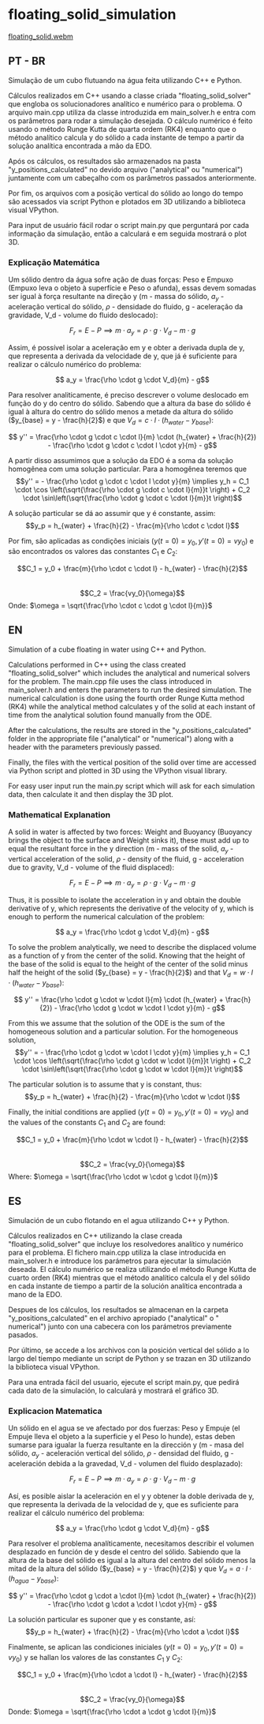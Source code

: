 # floating_solid_simulation
[floating_solid.webm](https://github.com/user-attachments/assets/6415bb7f-1713-4d7a-ab18-2301a5ddcd78)


## PT - BR
Simulação de um cubo flutuando na água feita utilizando C++ e Python.

Cálculos realizados em C++ usando a classe criada "floating_solid_solver" que engloba os solucionadores analítico e 
numérico para o problema. O arquivo main.cpp utiliza da classe introduzida em main_solver.h e entra com os parâmetros
para rodar a simulação desejada. O cálculo numérico é feito usando o método Runge Kutta de quarta ordem (RK4) enquanto
que o método analítico calcula y do sólido a cada instante de tempo a partir da solução analítica encontrada a mão da EDO.

Após os cálculos, os resultados são armazenados na pasta "y_positions_calculated" no devido arquivo ("analytical" ou 
"numerical") juntamente com um cabeçalho com os parâmetros passados anteriormente.

Por fim, os arquivos com a posição vertical do sólido ao longo do tempo são acessados via script Python e plotados em 3D
utilizando a biblioteca visual VPython.

Para input de usuário fácil rodar o script main.py que perguntará por cada informação da simulação, então a calculará
e em seguida mostrará o plot 3D.

### Explicação Matemática

Um sólido dentro da água sofre ação de duas forças: Peso e Empuxo (Empuxo leva o objeto à superfície e Peso o afunda), 
essas devem somadas ser igual à força resultante na direção y (m - massa do sólido, $a_y$ - aceleração vertical do sólido, 
$\rho$ - densidade do fluido, g - aceleração da gravidade, V_d - volume do fluido deslocado):

$$F_r = E - P \implies m \cdot a_y = \rho \cdot g \cdot V_d - m \cdot g$$

Assim, é possível isolar a aceleração em y e obter a derivada dupla de y, que representa a derivada da velocidade de y,
que já é suficiente para realizar o cálculo numérico do problema:

$$ a_y = \frac{\rho \cdot g \cdot V_d}{m} - g$$

Para resolver analiticamente, é preciso descrever o volume deslocado em função do y do centro do sólido. Sabendo que a 
altura da base do sólido é igual à altura do centro do sólido menos a metade da altura do sólido ($y_{base} = y - \frac{h}{2}$) 
e que $V_d = c \cdot l \cdot (h_{water} - y_{base})$:

$$ y'' = \frac{\rho \cdot g \cdot c \cdot l}{m} \cdot (h_{water} + \frac{h}{2}) - \frac{\rho \cdot g \cdot c \cdot l \cdot y}{m} - g$$

A partir disso assumimos que a solução da EDO é a soma da solução homogênea com uma solução particular. Para a homogênea
teremos que $$y'' = - \frac{\rho \cdot g \cdot c \cdot l \cdot y}{m} \implies y_h = 
C_1 \cdot \cos \left(\sqrt{\frac{\rho \cdot g \cdot c \cdot l}{m}}t \right) + C_2 \cdot \sin\left(\sqrt{\frac{\rho \cdot g \cdot c \cdot l}{m}}t \right)$$

A solução particular se dá ao assumir que y é constante, assim: 
$$y_p = h_{water} + \frac{h}{2} - \frac{m}{\rho \cdot c \cdot l}$$

Por fim, são aplicadas as condições iniciais ($y(t=0) = y_0, y'(t=0) = vy_0$) e são encontrados os valores das constantes 
$C_1$ e $C_2$:

$$C_1 = y_0 + \frac{m}{\rho \cdot c \cdot l} - h_{water} - \frac{h}{2}$$ <br>
$$C_2 = \frac{vy_0}{\omega}$$
Onde: $\omega = \sqrt{\frac{\rho \cdot c \cdot g \cdot l}{m}}$


## EN
Simulation of a cube floating in water using C++ and Python.

Calculations performed in C++ using the class created "floating_solid_solver" which includes the analytical and
numerical solvers for the problem. The main.cpp file uses the class introduced in main_solver.h and enters the 
parameters to run the desired simulation. The numerical calculation is done using the fourth order Runge Kutta method 
(RK4) while the analytical method calculates y of the solid at each instant of time from the analytical solution found 
manually from the ODE.

After the calculations, the results are stored in the "y_positions_calculated" folder in the appropriate file 
("analytical" or "numerical") along with a header with the parameters previously passed.

Finally, the files with the vertical position of the solid over time are accessed via Python script and plotted in 3D
using the VPython visual library.

For easy user input run the main.py script which will ask for each simulation data, then calculate it
and then display the 3D plot.

### Mathematical Explanation

A solid in water is affected by two forces: Weight and Buoyancy (Buoyancy brings the object to the surface and Weight 
sinks it), these must add up to equal the resultant force in the y direction (m - mass of the solid, $a_y$ - vertical 
acceleration of the solid, $\rho$ - density of the fluid, g - acceleration due to gravity, V_d - volume of the fluid 
displaced):

$$F_r = E - P \implies m \cdot a_y = \rho \cdot g \cdot V_d - m \cdot g$$

Thus, it is possible to isolate the acceleration in y and obtain the double derivative of y, which represents the 
derivative of the velocity of y, which is enough to perform the numerical calculation of the problem:

$$ a_y = \frac{\rho \cdot g \cdot V_d}{m} - g$$

To solve the problem analytically, we need to describe the displaced volume as a function of y from the center of the 
solid. Knowing that the height of the base of the solid is equal to the height of the center of the solid minus half the
height of the solid ($y_{base} = y - \frac{h}{2}$) and that $V_d = w \cdot l \cdot (h_{water} - y_{base})$:

$$ y'' = \frac{\rho \cdot g \cdot w \cdot l}{m} \cdot (h_{water} + \frac{h}{2}) - \frac{\rho \cdot g \cdot w \cdot l \cdot y}{m} - g$$

From this we assume that the solution of the ODE is the sum of the homogeneous solution and a particular solution. For 
the homogeneous solution, $$y'' = - \frac{\rho \cdot g \cdot w \cdot l \cdot y}{m} \implies y_h = 
C_1 \cdot \cos \left(\sqrt{\frac{\rho \cdot g \cdot w \cdot l}{m}}t \right) + C_2 \cdot \sin\left(\sqrt{\frac{\rho \cdot g \cdot w \cdot l}{m}}t \right)$$

The particular solution is to assume that y is constant, thus: 
$$y_p = h_{water} + \frac{h}{2} - \frac{m}{\rho \cdot w \cdot l}$$

Finally, the initial conditions are applied ($y(t=0) = y_0, y'(t=0) = vy_0$) and the values of the constants 
$C_1$ and $C_2$ are found:

$$C_1 = y_0 + \frac{m}{\rho \cdot w \cdot l} - h_{water} - \frac{h}{2}$$ <br>
$$C_2 = \frac{vy_0}{\omega}$$
Where: $\omega = \sqrt{\frac{\rho \cdot w \cdot g \cdot l}{m}}$

## ES

Simulación de un cubo flotando en el agua utilizando C++ y Python.

Cálculos realizados en C++ utilizando la clase creada "floating_solid_solver" que incluye los resolvedores analítico y numérico 
para el problema. El fichero main.cpp utiliza la clase introducida en main_solver.h e introduce los parámetros
para ejecutar la simulación deseada. El cálculo numérico se realiza utilizando el método Runge Kutta de cuarto orden (RK4) mientras que
el método analítico calcula el y del sólido en cada instante de tiempo a partir de la solución analítica encontrada a mano de la EDO.

Despues de los cálculos, los resultados se almacenan en la carpeta "y_positions_calculated" en el archivo apropiado ("analytical" o " 
numerical") junto con una cabecera con los parámetros previamente pasados.

Por último, se accede a los archivos con la posición vertical del sólido a lo largo del tiempo mediante un script de Python y se trazan en 3D
utilizando la biblioteca visual VPython.

Para una entrada fácil del usuario, ejecute el script main.py, que pedirá cada dato de la simulación, lo calculará
y mostrará el gráfico 3D.

### Explicacion Matematica 

Un sólido en el agua se ve afectado por dos fuerzas: Peso y Empuje (el Empuje lleva el objeto a la superficie y el Peso lo hunde), 
estas deben sumarse para igualar la fuerza resultante en la dirección y (m - masa del sólido, $a_y$ - aceleración vertical del sólido, 
$\rho$ - densidad del fluido, g - aceleración debida a la gravedad, V_d - volumen del fluido desplazado):

$$F_r = E - P \implies m \cdot a_y = \rho \cdot g \cdot V_d - m \cdot g$$

Así, es posible aislar la aceleración en el y y obtener la doble derivada de y, que representa la derivada de la velocidad de y,
que es suficiente para realizar el cálculo numérico del problema:

$$ a_y = \frac{\rho \cdot g \cdot V_d}{m} - g$$

Para resolver el problema analíticamente, necesitamos describir el volumen desplazado en función de y desde el centro del sólido. Sabiendo que la altura 
de la base del sólido es igual a la altura del centro del sólido menos la mitad de la altura del sólido ($y_{base} = y - \frac{h}{2}$) 
y que $V_d = a \cdot l \cdot (h_{agua} - y_{base})$:

$$ y'' = \frac{\rho \cdot g \cdot a \cdot l}{m} \cdot (h_{water} + \frac{h}{2}) - \frac{\rho \cdot g \cdot a \cdot l \cdot y}{m} - g$$

La solución particular es suponer que y es constante, así: 
$$y_p = h_{water} + \frac{h}{2} - \frac{m}{\rho \cdot a \cdot l}$$

Finalmente, se aplican las condiciones iniciales ($y(t=0) = y_0, y'(t=0) = vy_0$) y se hallan los valores de las constantes 
$C_1$ y $C_2$:

$$C_1 = y_0 + \frac{m}{\rho \cdot a \cdot l} - h_{water} - \frac{h}{2}$$ <br>
$$C_2 = \frac{vy_0}{\omega}$$
Donde: $\omega = \sqrt{\frac{\rho \cdot a \cdot g \cdot l}{m}}$
